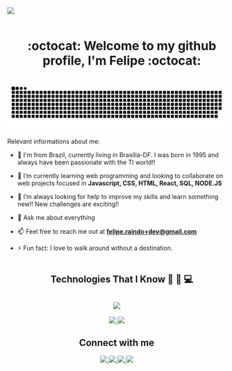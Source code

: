 <img src="https://user-images.githubusercontent.com/73097560/115834477-dbab4500-a447-11eb-908a-139a6edaec5c.gif">

<div id="user-content-toc">
  <ul align="center">
    <summary>
      <h1 style="display: inline-block"> :octocat: Welcome to my github profile, I'm Felipe :octocat: </h1>
    </summary>
  </ul>
</div>

<div align="center">
  <img  src="https://github.com/1999AZZAR/1999AZZAR/blob/main/resources/img/grid-snake.svg" alt="snake" />
</div>


Relevant informations about me:

- 🌱 I'm from Brazil, currently living in Brasília-DF. I was born in 1995 and always have been passionate with the TI world!!

- 👯 I’m currently learning web programming and looking to collaborate on web projects focused in **Javascript, CSS, HTML, React, SQL, NODE.JS**

- 🤔 I’m always looking for help to improve my skills and learn something new!! New challenges are exciting!!

- 💬 Ask me about everything

- 📫 Feel free to reach me out at **felipe.raindo+dev@gmail.com**

- ⚡ Fun fact: I love to walk around without a destination.


<div id="user-content-toc">
  <ul align="center">
    <summary><h2 style="display: inline-block">Technologies That I Know 👨 🏻‍ 💻</h2></summary>
  </ul>
</div>

<p align="center">
  <a href="https://skillicons.dev">
    <img src="https://skillicons.dev/icons?i=linux,bash,git,github,vscode,html,css,bootstrap,js,react,redux,jest,docker,mysql,nodejs,ts,sequelize,mysql,express,regex,stackoverflow&perline=14" />
  </a>
</p>

<div align="center">
  <a href="https://github.com/feliperaindo">
    <img height="180em" src="https://github-readme-stats.vercel.app/api?username=feliperaindo&show_icons=true&theme=dark&include_all_commits=true&count_private=true" />
    <img height="180em" src="https://github-readme-stats.vercel.app/api/top-langs/?username=feliperaindo&layout=compact&langs_count=7&theme=dark" />
  </a>
</div>



<h2 align ="center"> Connect with me </h2>
  
<div align ="center">
  <a href="https://www.linkedin.com/in/feliperaindo/" target="_blank">
    <img src="https://img.shields.io/badge/linkedin-%230077B5.svg?&style=for-the-badge&logo=linkedin&logoColor=white" target="_blank">
  </a>
  <a href="https://stackoverflow.com/users/20134282/feliperaindo" target="_blank">
   <img src="https://img.shields.io/badge/stack%20overflow-FE7A16?logo=stack-overflow&logoColor=white&style=for-the-badge" target="_blank">
  </a>
  <a href="https://www.instagram.com/feliperaindo/" target="_blank">
    <img src="https://img.shields.io/badge/instagram-cd486b?logo=instagram&logoColor=white&style=for-the-badge" target="_blank">
  </a> 
  <a href = "mailto:felipe.raindo+dev@gmail.com">
    <img src="https://img.shields.io/badge/-Gmail-%23333?style=for-the-badge&logo=gmail&logoColor=white" target="_blank">
  </a>
</div>
